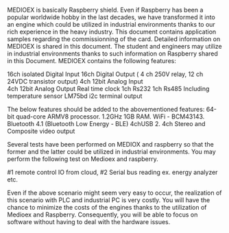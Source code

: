 MEDIOEX is basically Raspberry shield. Even if Raspberry has been a popular worldwide hobby in the last decades, we have transformed it into an engine which could be utilized in industrial environments thanks to our rich experience in the heavy industry. This document contains application samples regarding the commissionning of the card. Detailed information on MEDIOEX is shared in this document. The student and engineers may utilize in industrial environments thanks to such information on Raspberry shared in this Document. 
MEDIOEX contains the following features:

16ch isolated Digital Input
16ch Digital Output ( 4 ch 250V relay, 12 ch 24VDC transistor output)
4ch 12bit Analog Input  
4ch 12bit Analog Output 
Real time clock
1ch Rs232
1ch Rs485
Including temperature sensor LM75bd
i2c terminal output 

The below features should be added to the abovementioned features:
64-bit quad-core ARMV8 processor.
1.2GHz 1GB RAM.
WiFi - BCM43143.
Bluetooth 4.1 (Bluetooth Low Energy - BLE)
4chUSB 2.
4ch Stereo and Composite video output

Several tests have been performed on MEDIOX and raspberry so that the former and the latter could be utilized in industrial environments. You may perform the following test on Medioex and raspberry.

#1 remote control IO from cloud,
#2 Serial bus reading ex. energy analyzer etc.

Even if the above scenario might seem very easy to occur, the realization of this scenario with PLC and industrial PC is very costly. You will have the chance to minimize the costs of the engines thanks to the utilization of Medioex and Raspberry. Consequently, you will be able to focus on software without having to deal with the hardware issues. 
